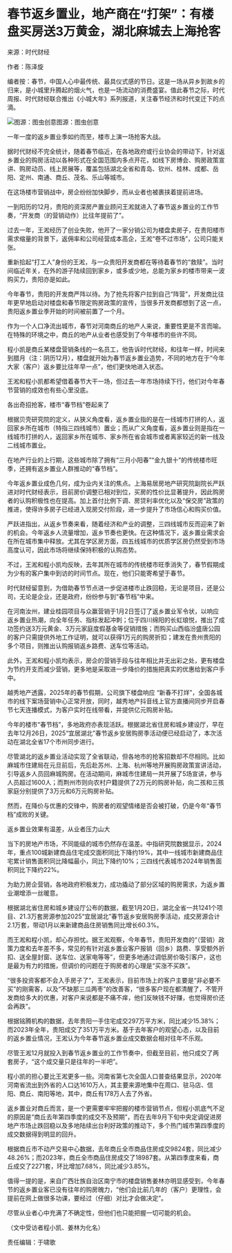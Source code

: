 # 春节返乡置业，地产商在“打架”：有楼盘买房送3万黄金，湖北麻城去上海抢客

来源：时代财经

作者：陈泽旋

编者按：春节，中国人心中最传统、最具仪式感的节日。这是一场从异乡到故乡的归来，是小城里升腾起的烟火气，也是一场流动的消费盛宴。值此春节之际，时代周报、时代财经联合推出《小城大年》系列报道，关注春节经济和时代变迁下的点滴。

![图源：图虫创意](https://k.sinaimg.cn/n/sinakd20250126s/533/w1280h853/20250126/71b6-b919abe5b32310d287632d4bf742d929.jpg/w700d1q75cms.jpg?by=cms_fixed_width)图源：图虫创意

一年一度的返乡置业季如约而至，楼市上演一场抢客大战。

据时代财经不完全统计，随着春节临近，在各地政府或行业协会的带动下，针对返乡置业的购房活动以各种形式在全国范围内多点开花，如线下房博会、购房政策宣讲、购房动员、线上房展等，覆盖包括湖北全省和青岛、钦州、桂林、成都、岳阳、定州、南通、商丘、茂名、乐山等城市。

在这场楼市营销战中，房企纷纷加快脚步，而从业者也被裹挟着提前进场。

一到阳历的12月，贵阳的资深房产置业顾问王淞就进入了春节返乡置业的工作节奏，“开发商（的营销动作）比往年提前了”。

过去一年，王淞经历了创业失败，他开了一家分销公司为楼盘卖房子，在贵阳楼市需求缩量的背景下，返佣率和公司经营成本高企，王淞“卷不过市场”，公司只能关张。

重新拾起“打工人”身份的王淞，与一众贵阳开发商都在等待着春节的“救赎”。当时间临近年关，在外的游子陆续回到家乡，或多或少地，总能为家乡的楼市带来一波购买力，贵阳亦是如此。

今年春节，贵阳的开发商严阵以待。为了抢先将客户拉到自己“阵营”，开发商比往年更早地启动对楼盘和春节限定购房政策的宣传，当很多开发商都想到了这一点，贵阳返乡置业季开始的时间被前置了一个月。

作为一个人口净流出城市，春节对河南商丘的地产人来说，重要性更是不言而喻。在特殊的环境之中，商丘的地产从业者也感受到了今年楼市的些许不同。

程小凯是商丘某楼盘营销条线的一名员工，他告诉时代财经，和往年一样，时间来到腊月（注：阴历12月），楼盘就开始为春节返乡置业造势，不同的地方在于“今年大家（客户）返乡要比往年早一点”，他们更快地进入状态。

王淞和程小凯都希望借着春节大干一场，但过去一年市场持续下行，他们对今年春节营销的成效也有些心里没底。

各出奇招抢客，楼市“春节档”卷起来了

根据贝壳研究院的定义，从狭义角度看，返乡置业指的是在一线城市打拼的人，返回家乡所在城市（特指三四线城市）置业；而从广义角度看，返乡置业则是指在一线城市打拼的人，返回家乡所在城市、家乡所在省会城市或者离家较近的新一线及二线城市置业。

在地产行业的上行期，这些城市除了拥有“三月小阳春”“金九银十”的传统楼市旺季，还拥有返乡置业人群推动的“春节档”。

今年返乡置业成色几何，成为业内关注的焦点。上海易居房地产研究院副院长严跃进对时代财经表示，目前房价调整已相对到位，买房的性价比显著提升，因此购房者的认购积极性也在提高。加上首付比例下调、房贷利率优化以及“保交房”政策的推进，使得许多房子已经进入现房交付阶段，进一步提升了市场信心和购买价值。

严跃进指出，从返乡节奏来看，随着经济和产业的调整，三四线城市反而迎来了新的机会。今年返乡人流量增加，返乡节奏也更快。在这种情况下，返乡置业需求会在所在城市集中释放。尤其在学区房方面，四五线城市的优质学区房仍然受到市场高度认可，因此市场将继续保持积极的认购态势。

不过，王淞和程小凯均反映，去年其所在城市的传统楼市旺季消失了，春节假期成为少有的客户集中到访的时间节点。现在，他们只能寄希望于春节。

时代财经留意到，为借助春节节点进一步促进楼市止跌回稳，无论是项目，还是公司，无论是企业，还是政府，纷纷参与到“春节档”中来。

在河南汝州，建业桂园项目与众赢营销于1月2日签订了返乡置业军令状，以响应返乡置业热潮，向全年任务、指标发起冲刺；位于四川绵阳的长虹琅悦，推出了成功签约送3万元黄金、3万元家庭度假基金等促销措施；而购买山西临汾盛唐公园的客户只需提供外地工作证明，就可以获得1万元的购房折扣；建发在贵州贵阳的多个项目，则推出认购报销返乡路费、送车位等活动。

此外，王淞和程小凯均表示，房企的营销手段与往年相比并无出彩之处，更有楼盘为节约开支而减少营销，更多地是采取进一步降价的措施把真实的优惠给到客户手中。

越秀地产透露，2025年的春节假期，公司旗下楼盘响应
“新春不打烊”，全国各城市的线下案场营销中心正常开放，同时，越秀地产抖音线上官方直播间同步开启春节七天连播模式，为客户实时在线带看，并提供亿元购房补贴。

今年的楼市“春节档”，多地政府亦表现活跃。根据湖北省住房和城乡建设厅，早在去年12月26日，2025“宜居湖北”春节返乡安居购房季活动便已经启动了，本次活动在湖北全省17个市州同步进行。

尽管湖北的返乡置业活动实现了全省联动，但各地市的抢客招数却不尽相同。比如麻城市住建局在元旦前后，先后赴苏州、上海、杭州等地开展购房政策宣讲活动，引导返乡人员回麻城购房。在活动期间，麻城市住建局一共开展了5场宣讲，参与人员超过1600人；而荆州市则向农村户籍提供了2万元的购房补贴，向二孩和三孩家庭分别提供了3万元和6万元购房补贴。

然而，在降价与优惠的交锋中，购房者的观望情绪是否会被打破，仍是今年“春节档”成败的关键。

返乡置业效果有温差，从业者压力山大

当下的房地产市场，不同能级的城市仍然存在温差。中指研究院数据显示，2024年，重点100城新建商品住宅成交面积同比下降约19%，其中一线城市新建商品住宅累计销售面积同比降幅最小，同比下降约10%；三四线代表城市2024年销售面积同比下降约22%。

为助力房企营销，各地政府积极发力，成功撬动了部分区域的购房需求，为返乡置业潮增添一丝暖意。

根据湖北省住房和城乡建设厅公布的数据，截至1月20日，湖北全省一共1241个项目、21.3万套房源参加2025“宜居湖北”春节返乡安居购房季活动，成交房源合计2.1万套，带动1月以来新建商品住房销售同比增长60.3%。

而王淞和程小凯，却心存担忧。据王淞观察，今年春节，贵阳开发商的“（营销）政策力度和去年差不多，常见的有针对返乡置业客户报销（回乡）路费、享受额外折扣、送全屋封窗、送车位、送家电等等”，但更多地通过调低房价吸引客户，这也是最为有力的措施，但调价的问题在于购房者的心理是“买涨不买跌”。

“很多投资客都不会入手房子了”，王淞表示，目前市场上的客户主要是“非必要不买”的刚需客，以及“不缺那三瓜两枣”的改善客，“很多客户现在都清醒了，不管开发商给多大的优惠，对客户来说都是不痛不痒，他们反映钱不好赚，也觉得房价还会再跌”。

根据铭腾机构的数据，去年贵阳一手住宅成交297万平方米，同比减少15.38%；而2023年全年，贵阳成交了351万平方米。基于去年客户的观望心态，以及目前的返乡置业情况，王淞认为今年春节返乡置业成交数据会相对往年不乐观。

尽管王淞12月就投入到春节返乡置业的工作节奏中，但截至目前，他只成交了两套房子，“这个成交量只是往年的一半吧”。

程小凯的担心要比王淞更多一些。河南省第七次全国人口普查结果显示，2020年河南省流出到外省的人口达1610万人，其主要来源地集中在周口、驻马店、信阳、商丘、南阳等地，其中，商丘有178万人去了外省。

返乡置业对商丘而言，是一个更需要牢牢把握的楼市营销节点，但程小凯底气不足的原因是“商丘去年第四季度的成交不及预期”，而在去年9月下旬中央定调促进房地产市场止跌回稳以及多地陆续出台利好政策的推动下，多个热门城市第四季度的成交数据得到明显的回升。

根据商丘市不动产交易中心数据，去年商丘全市商品住房成交9824套，同比减少48.26%；而2023年，商丘全市商品住房成交了18987套。从第四季度来看，商丘成交了2271套，环比增加7.68%，同比减少3.85%。

值得一提的是，来自广西壮族自治区南宁市的楼盘销售姜林亦明显感受到，今年春节的返乡置业客已没有往年的购房魄力，“他们会比前几年的（客户）更理性，会提前在网上做很多功课，要经过（仔细）对比才会做决定”。

尽管从业者心中充满了不确定性，但他们也只能把握一切可能的机会。

（文中受访者程小凯、姜林为化名）

责任编辑：于啸歌

